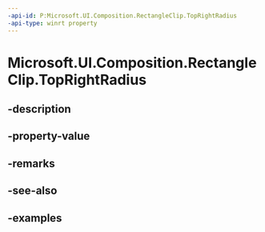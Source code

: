 ```yaml
---
-api-id: P:Microsoft.UI.Composition.RectangleClip.TopRightRadius
-api-type: winrt property
---
```


# Microsoft.UI.Composition.RectangleClip.TopRightRadius

<!--
public System.Numerics.Vector2 TopRightRadius { get; set; }
-->


## -description

## -property-value

## -remarks

## -see-also

## -examples


